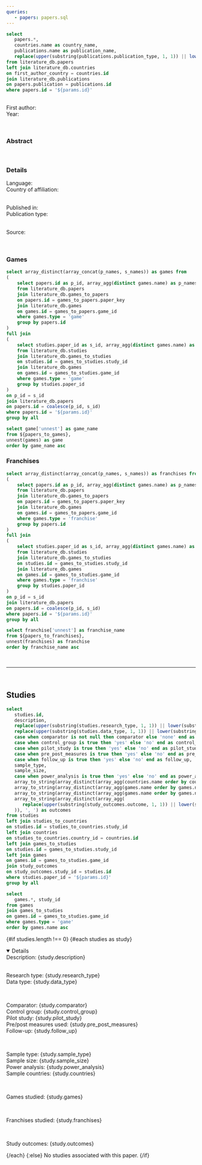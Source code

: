 ```yaml
---
queries:
   - papers: papers.sql
---
```


```sql papers_filtered
select 
   papers.*,
   countries.name as country_name,
   publications.name as publication_name,
   replace(upper(substring(publications.publication_type, 1, 1)) || lower(substring(publications.publication_type, 2, strlen(publications.publication_type))), '_', ' ') as publication_type,
from literature_db.papers
left join literature_db.countries
on first_author_country = countries.id
join literature_db.publications
on papers.publication = publications.id
where papers.id = '${params.id}'
```

## <Value data={papers_filtered} column=title />

<p/>
First author: <Value data={papers_filtered} column=first_author/>
<br/>
Year: <Value data={papers_filtered} column=publication_year fmt=id/>
<p/>
<br/>

### Abstract
<Value data={papers_filtered} column=abstract />

<p/>
<br/>

### Details

<p/>
Language: <Value data={papers_filtered} column=language />
<br/>
Country of affiliation: <Value data={papers_filtered} column=country_name />
<p/>
<br/>
Published in: <Value data={papers_filtered} column=publication_name />
<br/>
Publication type: <Value data={papers_filtered} column=publication_type />
<p/>
<br/>
Source: <Value data={papers_filtered} column=source />

<p/>
<br/>



### Games

<!-- All games associated with a given paper (whether by paper or studies), deduplicated -->
```sql papers_to_games
select array_distinct(array_concat(p_names, s_names)) as games from
(
    select papers.id as p_id, array_agg(distinct games.name) as p_names
    from literature_db.papers
    join literature_db.games_to_papers
    on papers.id = games_to_papers.paper_key
    join literature_db.games
    on games.id = games_to_papers.game_id
    where games.type = 'game'
    group by papers.id
)
full join
(
    select studies.paper_id as s_id, array_agg(distinct games.name) as s_names
    from literature_db.studies
    join literature_db.games_to_studies
    on studies.id = games_to_studies.study_id
    join literature_db.games
    on games.id = games_to_studies.game_id
    where games.type = 'game'
    group by studies.paper_id
)
on p_id = s_id
join literature_db.papers
on papers.id = coalesce(p_id, s_id)
where papers.id = '${params.id}'
group by all
```

```sql games_unnested
select game['unnest'] as game_name
from ${papers_to_games},
unnest(games) as game
order by game_name asc
```

<DataTable data={games_unnested} emptySet=pass />

### Franchises

<!-- All games associated with a given paper (whether by paper or studies), deduplicated -->
```sql papers_to_franchises
select array_distinct(array_concat(p_names, s_names)) as franchises from
(
    select papers.id as p_id, array_agg(distinct games.name) as p_names
    from literature_db.papers
    join literature_db.games_to_papers
    on papers.id = games_to_papers.paper_key
    join literature_db.games
    on games.id = games_to_papers.game_id
    where games.type = 'franchise'
    group by papers.id
)
full join
(
    select studies.paper_id as s_id, array_agg(distinct games.name) as s_names
    from literature_db.studies
    join literature_db.games_to_studies
    on studies.id = games_to_studies.study_id
    join literature_db.games
    on games.id = games_to_studies.game_id
    where games.type = 'franchise'
    group by studies.paper_id
)
on p_id = s_id
join literature_db.papers
on papers.id = coalesce(p_id, s_id)
where papers.id = '${params.id}'
group by all
```

```sql franchises_unnested
select franchise['unnest'] as franchise_name
from ${papers_to_franchises},
unnest(franchises) as franchise
order by franchise_name asc
```

<DataTable data={franchises_unnested} emptySet=pass />

<br/>

---

<br/>

## Studies

```sql studies
select 
   studies.id,
   description,
   replace(upper(substring(studies.research_type, 1, 1)) || lower(substring(studies.research_type, 2, strlen(studies.research_type))), '_', '-') as research_type,
   replace(upper(substring(studies.data_type, 1, 1)) || lower(substring(studies.data_type, 2, strlen(studies.data_type))), '_', '-') as data_type,
   case when comparator is not null then comparator else 'none' end as comparator,
   case when control_group is true then 'yes' else 'no' end as control_group,
   case when pilot_study is true then 'yes' else 'no' end as pilot_study,
   case when pre_post_measures is true then 'yes' else 'no' end as pre_post_measures,
   case when follow_up is true then 'yes' else 'no' end as follow_up,
   sample_type,
   sample_size,
   case when power_analysis is true then 'yes' else 'no' end as power_analysis,
   array_to_string(array_distinct(array_agg(countries.name order by countries.name asc)), ', ') as countries,
   array_to_string(array_distinct(array_agg(games.name order by games.name asc) filter (where games.type = 'game')), ', ') as games,
   array_to_string(array_distinct(array_agg(games.name order by games.name asc) filter (where games.type = 'franchise')), ', ') as franchises,
   array_to_string(array_distinct(array_agg(
      replace(upper(substring(study_outcomes.outcome, 1, 1)) || lower(substring(study_outcomes.outcome, 2, strlen(study_outcomes.outcome))), '_', ' ')
   )), ', ') as outcomes
from studies
left join studies_to_countries
on studies.id = studies_to_countries.study_id
left join countries
on studies_to_countries.country_id = countries.id
left join games_to_studies
on studies.id = games_to_studies.study_id
left join games
on games.id = games_to_studies.game_id
join study_outcomes
on study_outcomes.study_id = studies.id
where studies.paper_id = '${params.id}'
group by all
```

```sql studied_games
select
   games.*, study_id
from games
join games_to_studies
on games.id = games_to_studies.game_id
where games.type = 'game'
order by games.name asc
```

{#if studies.length !== 0}
   {#each studies as study}
      <Details 
         title="Study {study.id}" 
         open=true
      >
         Description: {study.description}
         <br/>
         <br/>
         <p>
            Research type: {study.research_type}
            <br/>
            Data type: {study.data_type}
         </p>
         <br/>
         <p>
            Comparator: {study.comparator}
            <br/>
            Control group: {study.control_group}
            <br/>
            Pilot study: {study.pilot_study}
            <br/>
            Pre/post measures used: {study.pre_post_measures}
            <br/>
            Follow-up: {study.follow_up}
         </p>
         <br/>
         <p>
            Sample type: {study.sample_type}
            <br/>
            Sample size: {study.sample_size}
            <br/>
            Power analysis: {study.power_analysis}
            <br/>
            Sample countries: {study.countries}
         </p>
         <br/>
         <p>
            Games studied: {study.games}
         </p>
         <br/>
         <p>
            Franchises studied: {study.franchises}
         </p>
         <br>
         <p>
            Study outcomes: {study.outcomes}
         </p>
      </Details>
   {/each}
{:else}
   No studies associated with this paper.
{/if}
